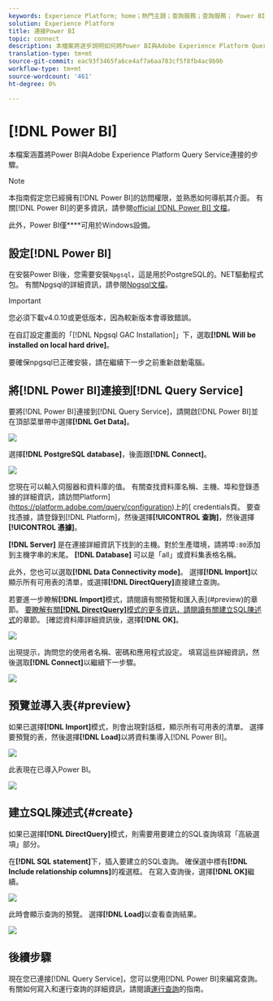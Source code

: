 ```yaml
---
keywords: Experience Platform; home；熱門主題；查詢服務；查詢服務； Power BI; power bi；連接查詢服務；
solution: Experience Platform
title: 連接Power BI
topic: connect
description: 本檔案將逐步說明如何將Power BI與Adobe Experience Platform Query Service連接。
translation-type: tm+mt
source-git-commit: eac93f3465fa6ce4af7a6aa783cf5f8fb4ac9b9b
workflow-type: tm+mt
source-wordcount: '461'
ht-degree: 0%

---
```



# [!DNL Power BI]

本檔案涵蓋將Power BI與Adobe Experience Platform Query Service連接的步驟。

>[!NOTE]
>
> 本指南假定您已經擁有[!DNL Power BI]的訪問權限，並熟悉如何導航其介面。 有關[!DNL Power BI]的更多資訊，請參閱[official [!DNL Power BI] 文檔](https://docs.looker.com/)。
>
> 此外，Power BI僅&#x200B;****&#x200B;可用於Windows設備。

## 設定[!DNL Power BI]

在安裝Power BI後，您需要安裝`Npgsql`，這是用於PostgreSQL的。NET驅動程式包。 有關Npgsql的詳細資訊，請參閱[Npgsql文檔](https://www.npgsql.org/doc/index.html)。

>[!IMPORTANT]
>
>您必須下載v4.0.10或更低版本，因為較新版本會導致錯誤。

在自訂設定畫面的「[!DNL Npgsql GAC Installation]」下，選取&#x200B;**[!DNL Will be installed on local hard drive]**。

要確保npgsql已正確安裝，請在繼續下一步之前重新啟動電腦。

## 將[!DNL Power BI]連接到[!DNL Query Service]

要將[!DNL Power BI]連接到[!DNL Query Service]，請開啟[!DNL Power BI]並在頂部菜單帶中選擇&#x200B;**[!DNL Get Data]**。

![](../images/clients/power-bi/open-power-bi.png)

選擇&#x200B;**[!DNL PostgreSQL database]**，後面跟&#x200B;**[!DNL Connect]**。

![](../images/clients/power-bi/get-data.png)

您現在可以輸入伺服器和資料庫的值。 有關查找資料庫名稱、主機、埠和登錄憑據的詳細資訊，請訪問Platform](https://platform.adobe.com/query/configuration)上的[ credentials頁。 要查找憑據，請登錄到[!DNL Platform]，然後選擇&#x200B;**[!UICONTROL 查詢]**，然後選擇&#x200B;**[!UICONTROL 憑據]**。

**[!DNL Server]** 是在連接詳細資訊下找到的主機。對於生產環境，請將埠`:80`添加到主機字串的末尾。 **[!DNL Database]** 可以是「all」或資料集表格名稱。

此外，您也可以選取&#x200B;**[!DNL Data Connectivity mode]**。 選擇&#x200B;**[!DNL Import]**&#x200B;以顯示所有可用表的清單，或選擇&#x200B;**[!DNL DirectQuery]**&#x200B;直接建立查詢。

若要進一步瞭解&#x200B;**[!DNL Import]**&#x200B;模式，請閱讀有關預覽和匯入表](#preview)的章節。 [要瞭解有關&#x200B;**[!DNL DirectQuery]**&#x200B;模式的更多資訊，請閱讀有關建立SQL陳述式](#create)的章節。 [確認資料庫詳細資訊後，選擇&#x200B;**[!DNL OK]**。

![](../images/clients/power-bi/connectivity-mode.png)

出現提示，詢問您的使用者名稱、密碼和應用程式設定。 填寫這些詳細資訊，然後選取&#x200B;**[!DNL Connect]**&#x200B;以繼續下一步驟。

![](../images/clients/power-bi/import-mode.png)

## 預覽並導入表{#preview}

如果已選擇&#x200B;**[!DNL Import]**&#x200B;模式，則會出現對話框，顯示所有可用表的清單。 選擇要預覽的表，然後選擇&#x200B;**[!DNL Load]**&#x200B;以將資料集導入[!DNL Power BI]。

![](../images/clients/power-bi/preview-table.png)

此表現在已導入Power BI。

![](../images/clients/power-bi/import-table.png)

## 建立SQL陳述式{#create}

如果已選擇&#x200B;**[!DNL DirectQuery]**&#x200B;模式，則需要用要建立的SQL查詢填寫「高級選項」部分。

在&#x200B;**[!DNL SQL statement]**&#x200B;下，插入要建立的SQL查詢。 確保選中標有&#x200B;**[!DNL Include relationship columns]**&#x200B;的複選框。 在寫入查詢後，選擇&#x200B;**[!DNL OK]**&#x200B;繼續。

![](../images/clients/power-bi/direct-query-mode.png)

此時會顯示查詢的預覽。 選擇&#x200B;**[!DNL Load]**&#x200B;以查看查詢結果。

![](../images/clients/power-bi/preview-direct-query.png)

## 後續步驟

現在您已連接[!DNL Query Service]，您可以使用[!DNL Power BI]來編寫查詢。 有關如何寫入和運行查詢的詳細資訊，請閱讀[運行查詢](../best-practices/writing-queries.md)的指南。